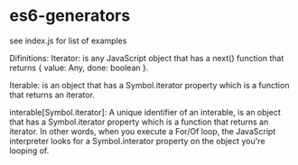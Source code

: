 # es6-generators

see index.js for list of examples

Difinitions:
Iterator: is any JavaScript object that has a next() function that returns { value: Any, done: boolean }.

Iterable: is an object that has a Symbol.iterator property which is a function that returns an iterator.  

interable[Symbol.iterator]: A unique identifier of an interable, is an object that has a Symbol.iterator property which is a function that returns an iterator. In other words, when you execute a For/Of loop, the JavaScript interpreter looks for a Symbol.interator property on the object you're looping of.